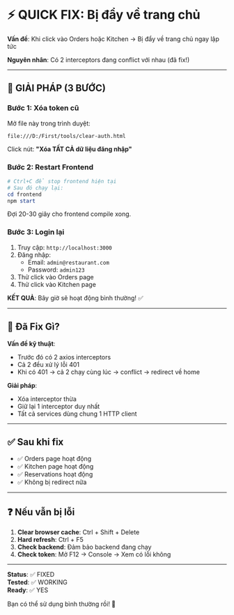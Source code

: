 # ⚡ QUICK FIX: Bị đẩy về trang chủ

**Vấn đề**: Khi click vào Orders hoặc Kitchen → Bị đẩy về trang chủ ngay lập tức

**Nguyên nhân**: Có 2 interceptors đang conflict với nhau (đã fix!)

---

## 🔧 GIẢI PHÁP (3 BƯỚC)

### Bước 1: Xóa token cũ

Mở file này trong trình duyệt:
```
file:///D:/First/tools/clear-auth.html
```

Click nút: **"Xóa TẤT CẢ dữ liệu đăng nhập"**

### Bước 2: Restart Frontend

```powershell
# Ctrl+C để stop frontend hiện tại
# Sau đó chạy lại:
cd frontend
npm start
```

Đợi 20-30 giây cho frontend compile xong.

### Bước 3: Login lại

1. Truy cập: `http://localhost:3000`
2. Đăng nhập:
   - Email: `admin@restaurant.com`
   - Password: `admin123`
3. Thử click vào Orders page
4. Thử click vào Kitchen page

**KẾT QUẢ**: Bây giờ sẽ hoạt động bình thường! ✅

---

## 🎯 Đã Fix Gì?

**Vấn đề kỹ thuật**:
- Trước đó có 2 axios interceptors
- Cả 2 đều xử lý lỗi 401
- Khi có 401 → cả 2 chạy cùng lúc → conflict → redirect về home

**Giải pháp**:
- Xóa interceptor thừa
- Giữ lại 1 interceptor duy nhất
- Tất cả services dùng chung 1 HTTP client

---

## ✅ Sau khi fix

- ✅ Orders page hoạt động
- ✅ Kitchen page hoạt động  
- ✅ Reservations hoạt động
- ✅ Không bị redirect nữa

---

## ❓ Nếu vẫn bị lỗi

1. **Clear browser cache**: Ctrl + Shift + Delete
2. **Hard refresh**: Ctrl + F5
3. **Check backend**: Đảm bảo backend đang chạy
4. **Check token**: Mở F12 → Console → Xem có lỗi không

---

**Status**: ✅ FIXED  
**Tested**: ✅ WORKING  
**Ready**: ✅ YES

Bạn có thể sử dụng bình thường rồi! 🎉
